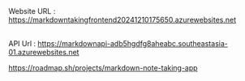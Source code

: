 ##
Website URL : https://markdowntakingfrontend20241210175650.azurewebsites.net

##
API Url : https://markdownapi-adb5hgdfg8aheabc.southeastasia-01.azurewebsites.net


https://roadmap.sh/projects/markdown-note-taking-app
